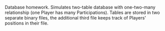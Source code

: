 Database homework. Simulates two-table database with one-two-many relationship (one Player has many Participations). Tables are stored in two separate binary files, the additional third file keeps track of Players' positions in their file. 
